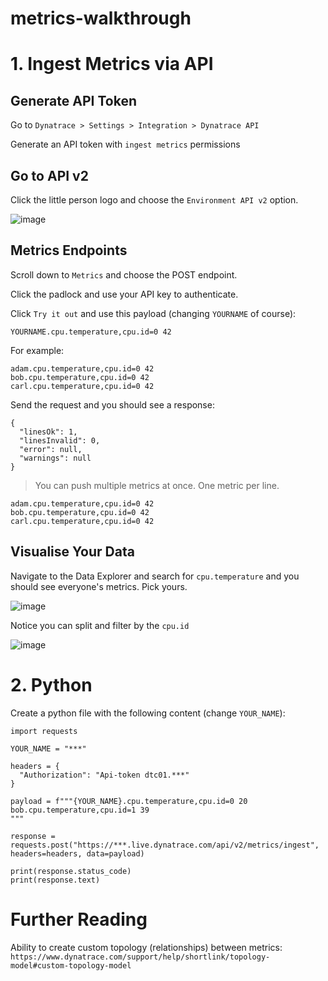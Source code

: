 # metrics-walkthrough

# 1. Ingest Metrics via API

## Generate API Token

Go to `Dynatrace > Settings > Integration > Dynatrace API`

Generate an API token with `ingest metrics` permissions

## Go to API v2

Click the little person logo and choose the `Environment API v2` option.

![image](https://user-images.githubusercontent.com/13639658/136481391-68f8b437-4704-48ae-99e7-c8c89e98c771.png)

## Metrics Endpoints

Scroll down to `Metrics` and choose the POST endpoint.

Click the padlock and use your API key to authenticate.

Click `Try it out` and use this payload (changing `YOURNAME` of course):

```
YOURNAME.cpu.temperature,cpu.id=0 42
```
For example:
```
adam.cpu.temperature,cpu.id=0 42
bob.cpu.temperature,cpu.id=0 42
carl.cpu.temperature,cpu.id=0 42
```

Send the request and you should see a response:
```
{
  "linesOk": 1,
  "linesInvalid": 0,
  "error": null,
  "warnings": null
}
```

> You can push multiple metrics at once. One metric per line.

```
adam.cpu.temperature,cpu.id=0 42
bob.cpu.temperature,cpu.id=0 42
carl.cpu.temperature,cpu.id=0 42
```

## Visualise Your Data

Navigate to the Data Explorer and search for `cpu.temperature` and you should see everyone's metrics. Pick yours.

![image](https://user-images.githubusercontent.com/13639658/136482173-cec33337-b109-4e35-b194-4c3ece6f48ab.png)

Notice you can split and filter by the `cpu.id`

![image](https://user-images.githubusercontent.com/13639658/136482236-9ffe58ee-92e3-4ee7-9bd9-68c036481b53.png)

# 2. Python

Create a python file with the following content (change `YOUR_NAME`):
```
import requests

YOUR_NAME = "***"

headers = {
  "Authorization": "Api-token dtc01.***"
}

payload = f"""{YOUR_NAME}.cpu.temperature,cpu.id=0 20
bob.cpu.temperature,cpu.id=1 39
"""

response = requests.post("https://***.live.dynatrace.com/api/v2/metrics/ingest", headers=headers, data=payload)

print(response.status_code)
print(response.text)
```

# Further Reading

Ability to create custom topology (relationships) between metrics: `https://www.dynatrace.com/support/help/shortlink/topology-model#custom-topology-model`

